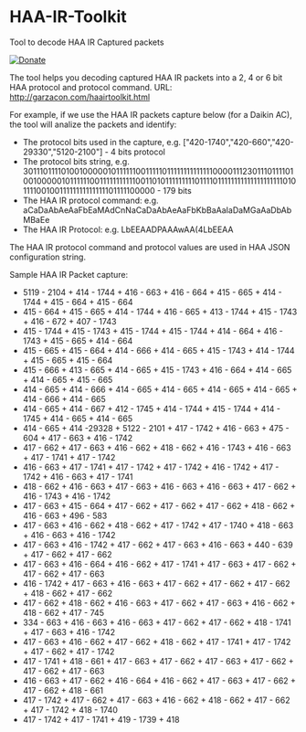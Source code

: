 # HAA-IR-Toolkit
Tool to decode HAA IR Captured packets

[![Donate](https://img.shields.io/badge/donate-PayPal-blue.svg)](https://paypal.me/GarzaConPP)

The tool helps you decoding captured HAA IR packets into a 2, 4 or 6 bit HAA protocol and protocol command.
URL: http://garzacon.com/haairtoolkit.html

For example, if we use the HAA IR packets capture below (for a Daikin AC), the tool will analize the packets and identify:

- The protocol bits used in the capture, e.g. ["420-1740","420-660","420-29330","5120-2100"] - 4 bits protocol
- The protocol bits string, e.g.
30111011110100100000101111110011111011111111111111000011123011101111010010000010111111001111111111100110101111111110111101111111111111111111101011110010011111111111111101111100000 - 179 bits
- The HAA IR protocol command: e.g. aCaDaAbAeAaFbEaMAdCnNaCaDaAbAeAaFbKbBaAaIaDaMGaAaDbAbMBaEe
- The HAA IR Protocol: e.g. LbEEAADPAAAwAA(4LbEEAA

The HAA IR protocol command and protocol values are used in HAA JSON configuration string.

Sample HAA IR Packet capture:
+ 5119 - 2104 +  414 - 1744 +  416 -  663 +  416 -  664 +  415 -  665 +  414 - 1744 +  415 -  664 +  415 -  664 
+  415 -  664 +  415 -  665 +  414 - 1744 +  416 -  665 +  413 - 1744 +  415 - 1743 +  416 -  672 +  407 - 1743 
+  415 - 1744 +  415 - 1743 +  415 - 1744 +  415 - 1744 +  414 -  664 +  416 - 1743 +  415 -  665 +  414 -  664 
+  415 -  665 +  415 -  664 +  414 -  666 +  414 -  665 +  415 - 1743 +  414 - 1744 +  415 -  665 +  415 -  664 
+  415 -  666 +  413 -  665 +  414 -  665 +  415 - 1743 +  416 -  664 +  414 -  665 +  414 -  665 +  415 -  665 
+  414 -  665 +  414 -  666 +  414 -  665 +  414 -  665 +  414 -  665 +  414 -  665 +  414 -  666 +  414 -  665 
+  414 -  665 +  414 -  667 +  412 - 1745 +  414 - 1744 +  415 - 1744 +  414 - 1745 +  414 -  665 +  414 -  665 
+  414 -  665 +  414 -29328 + 5122 - 2101 +  417 - 1742 +  416 -  663 +  475 -  604 +  417 -  663 +  416 - 1742 
+  417 -  662 +  417 -  663 +  416 -  662 +  418 -  662 +  416 - 1743 +  416 -  663 +  417 - 1741 +  417 - 1742 
+  416 -  663 +  417 - 1741 +  417 - 1742 +  417 - 1742 +  416 - 1742 +  417 - 1742 +  416 -  663 +  417 - 1741 
+  418 -  662 +  416 -  663 +  417 -  663 +  416 -  663 +  416 -  663 +  417 -  662 +  416 - 1743 +  416 - 1742 
+  417 -  663 +  415 -  664 +  417 -  662 +  417 -  662 +  417 -  662 +  418 -  662 +  416 -  663 +  496 -  583 
+  417 -  663 +  416 -  662 +  418 -  662 +  417 - 1742 +  417 - 1740 +  418 -  663 +  416 -  663 +  416 - 1742 
+  417 -  663 +  416 - 1742 +  417 -  662 +  417 -  663 +  416 -  663 +  440 -  639 +  417 -  662 +  417 -  662 
+  417 -  663 +  416 -  664 +  416 -  662 +  417 - 1741 +  417 -  663 +  417 -  662 +  417 -  662 +  417 -  663 
+  416 - 1742 +  417 -  663 +  416 -  663 +  417 -  662 +  417 -  662 +  417 -  662 +  418 -  662 +  417 -  662 
+  417 -  662 +  418 -  662 +  416 -  663 +  417 -  662 +  417 -  663 +  416 -  662 +  418 -  662 +  417 -  745 
+  334 -  663 +  416 -  663 +  416 -  663 +  417 -  662 +  417 -  662 +  418 - 1741 +  417 -  663 +  416 - 1742 
+  417 -  663 +  416 -  662 +  417 -  662 +  418 -  662 +  417 - 1741 +  417 - 1742 +  417 -  662 +  417 - 1742 
+  417 - 1741 +  418 -  661 +  417 -  663 +  417 -  662 +  417 -  663 +  417 -  662 +  417 -  662 +  417 -  663 
+  416 -  663 +  417 -  662 +  416 -  664 +  416 -  662 +  417 -  663 +  417 -  662 +  417 -  662 +  418 -  661 
+  417 - 1742 +  417 -  662 +  417 -  663 +  416 -  662 +  418 -  662 +  417 -  662 +  417 - 1742 +  418 - 1740 
+  417 - 1742 +  417 - 1741 +  419 - 1739 +  418 



